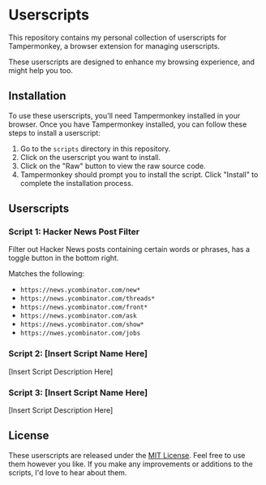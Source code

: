 # Userscripts

This repository contains my personal collection of userscripts for Tampermonkey, a browser extension for managing userscripts.

These userscripts are designed to enhance my browsing experience, and might help you too.

## Installation

To use these userscripts, you'll need Tampermonkey installed in your browser. Once you have Tampermonkey installed, you can follow these steps to install a userscript:

1. Go to the `scripts` directory in this repository.
2. Click on the userscript you want to install.
3. Click on the "Raw" button to view the raw source code.
4. Tampermonkey should prompt you to install the script. Click "Install" to complete the installation process.

## Userscripts

### Script 1: Hacker News Post Filter

Filter out Hacker News posts containing certain words or phrases, has a toggle button in the bottom right.

Matches the following:
* `https://news.ycombinator.com/new*`
* `https://news.ycombinator.com/threads*`
* `https://news.ycombinator.com/front*`
* `https://news.ycombinator.com/ask`
* `https://news.ycombinator.com/show*`
* `https://nwes.ycombinator.com/jobs`

### Script 2: [Insert Script Name Here]

[Insert Script Description Here]

### Script 3: [Insert Script Name Here]

[Insert Script Description Here]

## License

These userscripts are released under the [MIT License](https://opensource.org/licenses/MIT). Feel free to use them however you like. If you make any improvements or additions to the scripts, I'd love to hear about them.
